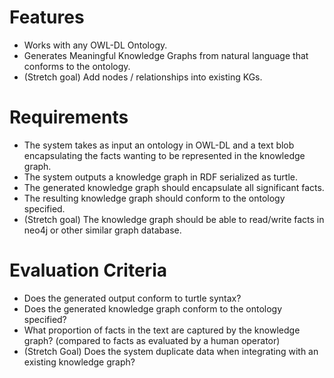 
# Features

- Works with any OWL-DL Ontology.
- Generates Meaningful Knowledge Graphs from natural language that conforms to the ontology.
- (Stretch goal) Add nodes / relationships into existing KGs.

# Requirements

- The system takes as input an ontology in OWL-DL and a text blob encapsulating the facts wanting to be represented in the knowledge graph.
- The system outputs a knowledge graph in RDF serialized as turtle.
- The generated knowledge graph should encapsulate all significant facts.
- The resulting knowledge graph should conform to the ontology specified.
- (Stretch goal) The knowledge graph should be able to read/write facts in neo4j or other similar graph database.

# Evaluation Criteria

- Does the generated output conform to turtle syntax?
- Does the generated knowledge graph conform to the ontology specified?
- What proportion of facts in the text are captured by the knowledge graph? (compared to facts as evaluated by a human operator)
- (Stretch Goal) Does the system duplicate data when integrating with an existing knowledge graph?
